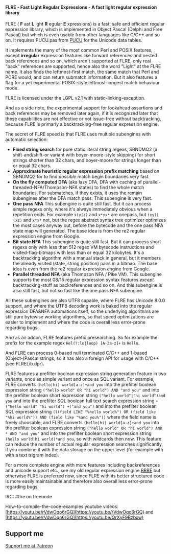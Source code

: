 #### FLRE - Fast Light Regular Expressions - A fast light regular expression library

FLRE ( **F** ast **L** ight **R** egular **E** xpressions) is a fast, safe and efficient regular expression library, which is implemented in Object Pascal (Delphi and Free Pascal) but which is even usable from other languages like C/C++ and so on. It requires PUCU.pas from [PUCU](https://github.com/BeRo1985/pucu) for the Unicode data tables. 

It implements the many of the most common Perl and POSIX features, except **irregular** expression features like forward references and nested back references and so on, which aren't supported at FLRE, only real "back" references are supported, hence also the word "Light" at the FLRE name. It also finds the leftmost-first match, the same match that Perl and PCRE would, and can return submatch information. But it also features a flag for a yet experimental POSIX-style leftmost-longest match behaviour mode. 

FLRE is licensed under the LGPL v2.1 with static-linking-exception.

And as a side note, the experimental support for lookahead assertions and back references may be removed later again, if it is recognized later that these capabilities are not effective or not issue-free without backtracking, because FLRE is primarly a backtracking-free regular expression engine.

The secret of FLRE speed is that FLRE uses multiple subengines with automatic selection:

* **Fixed string search** for pure static literal string regexs, SBNDMQ2 (a shift-and/shift-or variant with boyer-moore-style skipping) for short strings shorter than 32 chars, and boyer-moore for strings longer than or equal 32 chars.
* **Approximate heuristic regular expression prefix matching** based on SBNDMQ2 for to find _possible_ match begin boundaries very fast. 
* **On the fly computed DFA** (aka lazy DFA, DFA with caching of parallel-threaded-NFA/Thompson-NFA states) to find the whole match boundaries. For submatches, if they exists, it uses the remain subengines after the DFA match pass. This subengine is very fast. 
* **One pass NFA** This subengine is quite still fast. But it can process simple regexs only, where it's always immediately obvious when a repetition ends. For example `x(y|z)` and `x*yx*` are onepass, but `(xy)|(xz)` and `x*x*` not, but the regex abstract syntax tree optimizer optimizes the most cases anyway out, before the bytecode and the one pass NFA state map will generated. The base idea is from the re2 regular expression engine from Google.
* **Bit state NFA** This subengine is quite still fast. But it can process short regexs only with less than 512 regex VM bytecode instructions and visited-flag-bitmaps with less than or equal 32 kilobytes. It's a backtracking algorithm with a manual stack in general, but it members the already visited (state, string position) pairs in a bitmap. The base idea is even from the re2 regular expression engine from Google.
* **Parallel threaded NFA** (aka Thompson NFA / Pike VM). This subengine supports the most 08/15 regular expression syntax features _except_ backtracking-stuff as backreferences and so on. And this subengine is also still fast, but not so fast like the one pass NFA subengine.

All these subengines are also UTF8 capable, where FLRE has Unicode 8.0.0 support, and where the UTF8 decoding work is baked into the regular expression DFA&NFA automations itself, so the underlying algorithms are still pure bytewise working algorithms, so that speed optimizations are easier to implement and where the code is overall less error-prone regarding bugs.

And as an addon, FLRE features prefix presearching. So for example the prefix for the example regex `Hel(?:lo|loop) [A-Za-z]+` is `Hello`.

And FLRE can process 0-based null terminated C/C++ and 1-based (Object-)Pascal strings, so it has also a foreign API for usage with C/C++ (see FLRELib.dpr).

FLRE features a prefilter boolean expression string generation feature in two variants, once as simple variant and once as SQL variant. For example, FLRE converts `(hello|hi) world[a-z]+and you` into the prefilter boolean expression string `("hello world" OR "hi world") AND "and you"` and into the prefilter boolean short expression string `("hello world"|"hi world")and you` and into the prefilter SQL boolean full text search expression string `+("hello world" "hi world") +("and you")` and into the prefilter boolean SQL expression string `(((field LIKE "%hello world%") OR (field like "%hi world%")) AND (field like "%and you%"))` where the field name is freely choosable, and FLRE converts `(hello|hi) world[a-z]+and you` into the prefilter boolean expression string `("hello world" OR "hi world") AND * AND "and you"` and into the prefilter boolean short expression string `(hello world|hi world)*and you`, so with wildcards then now. This feature can reduce the number of actual regular expression searches significantly, if you combine it with the data storage on the upper level (for example with with a text trigram index). 

For a more complete engine with more features including backreferences and unicode support etc., see my old regular expression engine [BRRE](https://github.com/BeRo1985/brre) but otherwise FLRE is preferred now, since FLRE with its better structured code is more easily maintainable and therefore also overall less error-prone regarding bugs.

IRC: #flre on freenode

How-to-compile-the-code-examples youtube videos: [https://youtu.be/rVdwOqo6rGQ](https://youtu.be/rVdwOqo6rGQ) and [https://youtu.be/rVdwOqo6rGQ](https://youtu.be/QrXyF9Bzbxw)

## Support me

[Support me at Patreon](https://www.patreon.com/bero)

